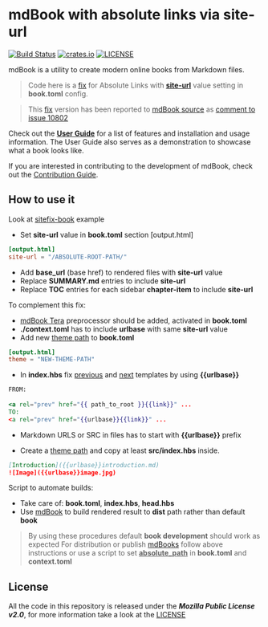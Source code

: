 # mdBook with absolute links via site-url

[![Build Status](https://github.com/rust-lang/mdBook/workflows/CI/badge.svg?event=push)](https://github.com/rust-lang/mdBook/actions?workflow=CI)
[![crates.io](https://img.shields.io/crates/v/mdbook.svg)](https://crates.io/crates/mdbook)
[![LICENSE](https://img.shields.io/github/license/rust-lang/mdBook.svg)](LICENSE)

mdBook is a utility to create modern online books from Markdown files.

> Code here is a [fix](#how-to-use-it) for Absolute Links with [**site-url**](https://rust-lang.github.io/mdBook/format/configuration/renderers.html?highlight=site-url#html-renderer-options) value setting in **book.toml** config.

> This [fix](https://github.com/JesusPerez/mdBook) version has been reported to [mdBook source](https://github.com/rust-lang/mdBook/)  as [comment to issue 10802](https://github.com/rust-lang/mdBook/pull/1802#issuecomment-1552874669)

Check out the **[User Guide](https://rust-lang.github.io/mdBook/)** for a list of features and installation and usage information.
The User Guide also serves as a demonstration to showcase what a book looks like.

If you are interested in contributing to the development of mdBook, check out the [Contribution Guide](https://github.com/rust-lang/mdBook/blob/master/CONTRIBUTING.md).

## How to use it

Look at [sitefix-book](sitefix-book) example

- Set **site-url** value in **book.toml** section [output.html]

```toml
[output.html]
site-url = "/ABSOLUTE-ROOT-PATH/"
```

- Add **base_url** (base href) to rendered files with **site-url** value
- Replace **SUMMARY.md** entries to include **site-url**
- Replace **TOC** entries for each sidebar **chapter-item** to include **site-url**

To complement this fix:

- [mdBook Tera](https://github.com/avitex/mdbook-tera) preprocessor should be added, activated in **book.toml**
- **./context.toml** has to include **urlbase** with same **site-url** value  
- Add new <u>theme path</u> to **book.toml** 
  
```toml
[output.html]
theme = "NEW-THEME-PATH"
```

- In **index.hbs** fix <u>previous</u> and <u>next</u> templates by using **{{urlbase}}**

```handlebars
FROM:
  
<a rel="prev" href="{{ path_to_root }}{{link}}" ...
TO:
<a rel="prev" href="{{urlbase}}{{link}}" ...
```

- Markdown URLS or SRC in files has to start with **{{urlbase}}** prefix  

- Create a <u>theme path</u> and copy at least **src/index.hbs** inside.

```markdown
[Introduction]({{urlbase}}introduction.md)
![Image]({{urlbase}}image.jpg)
```

Script to automate builds:

- Take care of: **book.toml**, **index.hbs**, **head.hbs**
- Use [mdBook](https://github.com/rust-lang/mdBook.git) to build rendered result to **dist** path rather than default **book**

> By using these procedures default **book development** should work as expected
> For distribution or publish [mdBooks](https://github.com/rust-lang/mdBook.git) follow above instructions or use a script to set __<u>absolute_path</u>__ in **book.toml** and **context.toml**

## License

All the code in this repository is released under the ***Mozilla Public License v2.0***, for more information take a look at the [LICENSE](https://github.com/JesusPerez/mdBook/blob/master/LICENSE)

[User Guide]: https://rust-lang.github.io/mdBook/
[contribution guide]: https://github.com/rust-lang/mdBook/blob/master/CONTRIBUTING.md
[LICENSE]: https://github.com/rust-lang/mdBook/blob/master/LICENSE
